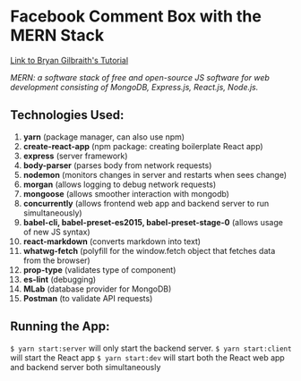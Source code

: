 Facebook Comment Box with the MERN Stack
===================

[Link to Bryan Gilbraith's Tutorial](https://medium.com/@bryantheastronaut/ok-here-we-go-b9f683c5a00c)

*MERN: a software stack of free and open-source JS software for web development consisting of MongoDB, Express.js, React.js, Node.js.*


Technologies Used:
---------
1. **yarn** (package manager, can also use npm)
2. **create-react-app** (npm package: creating boilerplate React app)
3. **express** (server framework)
4. **body-parser** (parses body from network requests)
5. **nodemon** (monitors changes in server and restarts when sees change)
6. **morgan** (allows logging to debug network requests)
7. **mongoose** (allows smoother interaction with mongodb)
8. **concurrently** (allows frontend web app and backend server to run simultaneously)
9. **babel-cli, babel-preset-es2015, babel-preset-stage-0** (allows usage of new JS syntax)
10. **react-markdown** (converts markdown into text)
11. **whatwg-fetch** (polyfill for the window.fetch object that fetches data from the browser)
12. **prop-type** (validates type of component)
13. **es-lint** (debugging)
14. **MLab** (database provider for MongoDB)
15. **Postman** (to validate API requests)


Running the App:
---------

`$ yarn start:server` will only start the backend server.
`$ yarn start:client` will start the React app
`$ yarn start:dev` will start both the React web app and backend server both simultaneously


